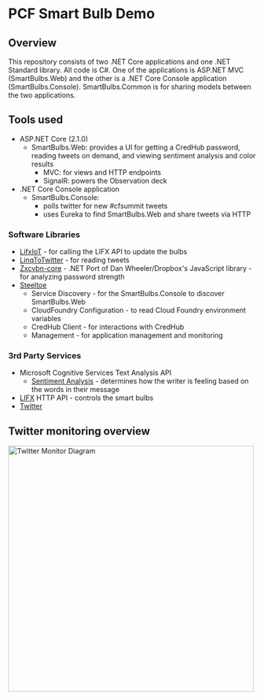 # PCF Smart Bulb Demo

## Overview

This repository consists of two .NET Core applications and one .NET Standard library. All code is C#. One of the applications is ASP.NET MVC (SmartBulbs.Web) and the other is a .NET Core Console application (SmartBulbs.Console). SmartBulbs.Common is for sharing models between the two applications.

## Tools used

- ASP.NET Core (2.1.0)
  - SmartBulbs.Web: provides a UI for getting a CredHub password, reading tweets on demand, and viewing sentiment analysis and color results
    - MVC: for views and HTTP endpoints
    - SignalR: powers the Observation deck
- .NET Core Console application
  - SmartBulbs.Console:
    - polls twitter for new #cfsummit tweets
    - uses Eureka to find SmartBulbs.Web and share tweets via HTTP

### Software Libraries

- [LifxIoT](https://www.nuget.org/packages/LifxIoT/) - for calling the LIFX API to update the bulbs
- [LinqToTwitter](https://www.nuget.org/packages/linqtotwitter/5.0.0-beta2) - for reading tweets
- [Zxcvbn-core](https://www.nuget.org/packages/zxcvbn-core/) - .NET Port of Dan Wheeler/Dropbox's JavaScript library - for analyzing password strength
- [Steeltoe](https://steeltoe.io)
  - Service Discovery - for the SmartBulbs.Console to discover SmartBulbs.Web
  - CloudFoundry Configuration - to read Cloud Foundry environment variables
  - CredHub Client - for interactions with CredHub
  - Management - for application management and monitoring

### 3rd Party Services

- Microsoft Cognitive Services Text Analysis API
  - [Sentiment Analysis](https://azure.microsoft.com/en-us/services/cognitive-services/text-analytics/) - determines how the writer is feeling based on the words in their message
- [LIFX](https://www.lifx.com/) HTTP API - controls the smart bulbs
- [Twitter](https://twitter.com)

## Twitter monitoring overview

<img src="./img/twitter-monitor.png" alt="Twitter Monitor Diagram" height=500px>
